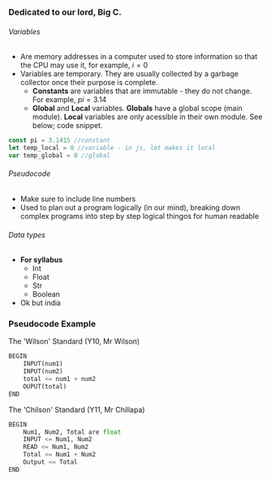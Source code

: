 ### Dedicated to our lord, Big C.
###### Variables
- Are memory addresses in a computer used to store information so that the CPU may use it, for example, $i=0$
- Variables are temporary. They are usually collected by a garbage collector once their purpose is complete.
	- **Constants** are variables that are immutable - they do not change. For example, $pi=3.14$
	- **Global** and **Local** variables. **Globals** have a global scope (main module). **Local** variables are only acessible in their own module.
See below; code snippet.

``` javascript
const pi = 3.1415 //constant
let temp_local = 0 //variable - in js, let makes it local
var temp_global = 0 //global
```

###### Pseudocode
- Make sure to include line numbers
- Used to plan out a program logically (in our mind), breaking down complex programs into step by step logical thingos for human readable


###### Data types
- **For syllabus**
	- Int
	- Float
	- Str
	- Boolean
- Ok but india

### Pseudocode Example
The 'Wilson' Standard (Y10, Mr Wilson)
```python
BEGIN
	INPUT(num1)
	INPUT(num2)
	total <= num1 + num2
	OUPUT(total)
END
```
The 'Chilson' Standard (Y11, Mr Chillapa)
```python
BEGIN
	Num1, Num2, Total are float
	INPUT <= Num1, Num2
	READ <= Num1, Num2
	Total <= Num1 + Num2
	Output <= Total
END
```